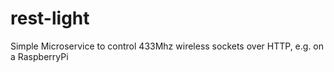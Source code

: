 # rest-light
Simple Microservice to control 433Mhz wireless sockets over HTTP, e.g. on a RaspberryPi
